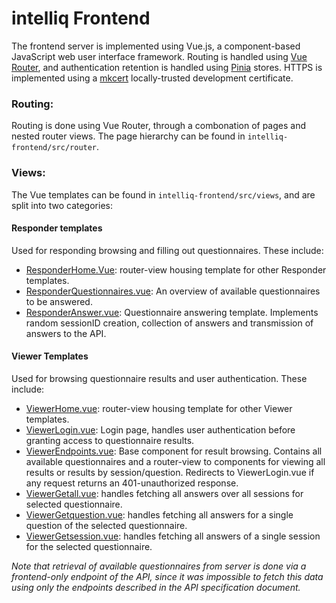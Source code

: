 # intelliq Frontend
The frontend server is implemented using Vue.js, a component-based JavaScript web user interface framework. Routing is handled using [Vue Router](https://router.vuejs.org/), and authentication retention is handled using [Pinia](https://pinia.vuejs.org/) stores. HTTPS is implemented using a [mkcert](https://github.com/FiloSottile/mkcert) locally-trusted development certificate.

### **Routing:**
Routing is done using Vue Router, through a combonation of pages and nested router views. The page hierarchy can be found in `intelliq-frontend/src/router`.
### **Views:**
The Vue templates can be found in `intelliq-frontend/src/views`, and are split into two categories:
#### **Responder templates**  
Used for responding browsing and filling out questionnaires. These include:
* [ResponderHome.Vue](https://github.com/ntua/SoftEng22-12/blob/main/frontend/intelliq-frontend/src/views/ResponderHome.vue): router-view housing template for other Responder templates.
* [ResponderQuestionnaires.vue](https://github.com/ntua/SoftEng22-12/blob/main/frontend/intelliq-frontend/src/views/ResponderQuestionnaires.vue): An overview of available questionnaires to be answered.
* [ResponderAnswer.vue](https://github.com/ntua/SoftEng22-12/blob/main/frontend/intelliq-frontend/src/views/ResponderAnswer.vue): Questionnaire answering template. Implements random sessionID creation, collection of answers and transmission of answers to the API.
#### **Viewer Templates**
Used for browsing questionnaire results and user authentication. These include:
* [ViewerHome.vue](https://github.com/ntua/SoftEng22-12/blob/main/frontend/intelliq-frontend/src/views/ViewerHome.vue): router-view housing template for other Viewer templates.
* [ViewerLogin.vue](https://github.com/ntua/SoftEng22-12/blob/main/frontend/intelliq-frontend/src/views/ViewerLogin.vue): Login page, handles user authentication before granting access to questionnaire results. 
* [ViewerEndpoints.vue](https://github.com/ntua/SoftEng22-12/blob/main/frontend/intelliq-frontend/src/views/ViewerEndpoints.vue): Base component for result browsing. Contains all available questionnaires and a router-view to components for viewing all results or results by session/question. Redirects to ViewerLogin.vue if any request returns an 401-unauthorized response.
* [ViewerGetall.vue](https://github.com/ntua/SoftEng22-12/blob/main/frontend/intelliq-frontend/src/views/ViewerGetall.vue): handles fetching all answers over all sessions for selected questionnaire.
* [ViewerGetquestion.vue](https://github.com/ntua/SoftEng22-12/blob/main/frontend/intelliq-frontend/src/views/ViewerGetquestion.vue): handles fetching all answers for a single question of the selected questionnaire.
* [ViewerGetsession.vue](https://github.com/ntua/SoftEng22-12/blob/main/frontend/intelliq-frontend/src/views/ViewerGetsession.vue): handles fetching all answers of a single session for the selected questionnaire.  

*Note that retrieval of available questionnaires from server is done via a frontend-only endpoint of the API, since it was impossible to fetch this data using only the endpoints described in the API specification document.* 